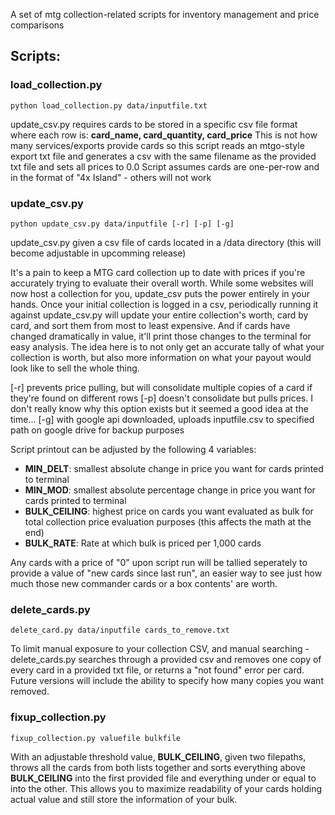A set of mtg collection-related scripts for inventory management and price comparisons

## Scripts:

### load_collection.py

```
python load_collection.py data/inputfile.txt
```

update_csv.py requires cards to be stored in a specific csv file format where each row is:
**card_name, card_quantity, card_price**
This is not how many services/exports provide cards so this script reads an mtgo-style export txt file and generates a csv with the same filename as the provided txt file and sets all prices to 0.0
Script assumes cards are one-per-row and in the format of "4x Island" - others will not work

### update_csv.py

```
python update_csv.py data/inputfile [-r] [-p] [-g]
```

update_csv.py given a csv file of cards located in a /data directory (this will become adjustable in upcomming release)

It's a pain to keep a MTG card collection up to date with prices if you're accurately trying to evaluate their overall worth. While some websites will now host a collection for you, update_csv puts the power entirely in your hands. Once your initial collection is logged in a csv, periodically running it against update_csv.py will update your entire collection's worth, card by card, and sort them from most to least expensive. And if cards have changed dramatically in value, it'll print those changes to the terminal for easy analysis. The idea here is to not only get an accurate tally of what your collection is worth, but also more information on what your payout would look like to sell the whole thing.

[-r] prevents price pulling, but will consolidate multiple copies of a card if they're found on different rows
[-p] doesn't consolidate but pulls prices. I don't really know why this option exists but it seemed a good idea at the time...
[-g] with google api downloaded, uploads inputfile.csv to specified path on google drive for backup purposes

Script printout can be adjusted by the following 4 variables:

- **MIN_DELT**: smallest absolute change in price you want for cards printed to terminal
- **MIN_MOD**: smallest absolute percentage change in price you want for cards printed to terminal
- **BULK_CEILING**: highest price on cards you want evaluated as bulk for total collection price evaluation purposes (this affects the math at the end)
- **BULK_RATE**: Rate at which bulk is priced per 1,000 cards

Any cards with a price of "0" upon script run will be tallied seperately to provide a value of "new cards since last run", an easier way to see just how much those new commander cards or a box contents' are worth.

### delete_cards.py

```
delete_card.py data/inputfile cards_to_remove.txt
```

To limit manual exposure to your collection CSV, and manual searching - delete_cards.py searches through a provided csv and removes one copy of every card in a provided txt file, or returns a "not found" error per card. Future versions will include the ability to specify how many copies you want removed.

### fixup_collection.py

```
fixup_collection.py valuefile bulkfile
```

With an adjustable threshold value, **BULK_CEILING**, given two filepaths, throws all the cards from both lists together and sorts everything above **BULK_CEILING** into the first provided file and everything under or equal to into the other. This allows you to maximize readability of your cards holding actual value and still store the information of your bulk.
